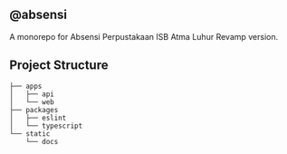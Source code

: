## @absensi

A monorepo for Absensi Perpustakaan ISB Atma Luhur Revamp version.

## Project Structure

```
├── apps
│   ├── api
│   └── web
├── packages
│   ├── eslint
│   └── typescript
└── static
    └── docs
```